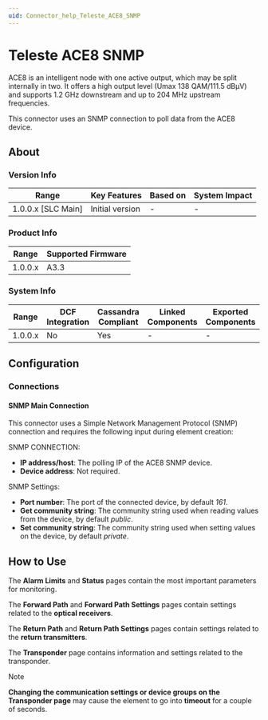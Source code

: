 ```yaml
---
uid: Connector_help_Teleste_ACE8_SNMP
---
```


# Teleste ACE8 SNMP

ACE8 is an intelligent node with one active output, which may be split internally in two. It offers a high output level (Umax 138 QAM/111.5 dBμV) and supports 1.2 GHz downstream and up to 204 MHz upstream frequencies.

This connector uses an SNMP connection to poll data from the ACE8 device.

## About

### Version Info

| Range              | Key Features     | Based on     | System Impact     |
|--------------------|------------------|--------------|-------------------|
| 1.0.0.x [SLC Main] | Initial version  | -            | -                 |

### Product Info

| Range     | Supported Firmware     |
|-----------|------------------------|
| 1.0.0.x   | A3.3                   |

### System Info

| Range   | DCF Integration | Cassandra Compliant | Linked Components | Exported Components |
|---------|-----------------|---------------------|-------------------|---------------------|
| 1.0.0.x | No              | Yes                 | -                 | -                   |

## Configuration

### Connections

#### SNMP Main Connection

This connector uses a Simple Network Management Protocol (SNMP) connection and requires the following input during element creation:

SNMP CONNECTION:

- **IP address/host**: The polling IP of the ACE8 SNMP device.
- **Device address**: Not required.

SNMP Settings:

- **Port number**: The port of the connected device, by default *161*.
- **Get community string**: The community string used when reading values from the device, by default *public*.
- **Set community string**: The community string used when setting values on the device, by default *private*.

## How to Use

The **Alarm Limits** and **Status** pages contain the most important parameters for monitoring.

The **Forward Path** and **Forward Path Settings** pages contain settings related to the **optical receivers**.

The **Return Path** and **Return Path Settings** pages contain settings related to the **return transmitters**.

The **Transponder** page contains information and settings related to the transponder.

> [!NOTE]
> **Changing the communication settings or device groups on the Transponder page** may cause the element to go into **timeout** for a couple of seconds.
